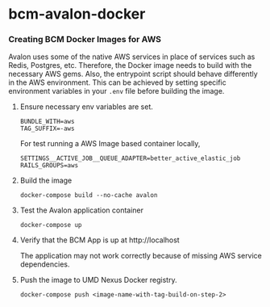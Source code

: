 # bcm-avalon-docker

### Creating BCM Docker Images for AWS

Avalon uses some of the native AWS services in place of services such as Redis, 
Postgres, etc. Therefore, the Docker image needs to build with the necessary AWS
gems. Also, the entrypoint script should behave differently in the AWS environment.
This can be achieved by setting specific environment variables in your `.env` file
before building the image.

1. Ensure necessary env variables are set.

    ```
    BUNDLE_WITH=aws
    TAG_SUFFIX=-aws
    ```

    For test running a AWS Image based container locally,
    ```
    SETTINGS__ACTIVE_JOB__QUEUE_ADAPTER=better_active_elastic_job
    RAILS_GROUPS=aws
    ```

2. Build the image

    ```
    docker-compose build --no-cache avalon
    
    ```

3. Test the Avalon application container 

    ```
    docker-compose up
    ```

4. Verify that the BCM App is up at http://localhost
   
   The application may not work correctly because of missing AWS service dependencies.

5. Push the image to UMD Nexus Docker registry.
   
   ```
   docker-compose push <image-name-with-tag-build-on-step-2>
   ```
